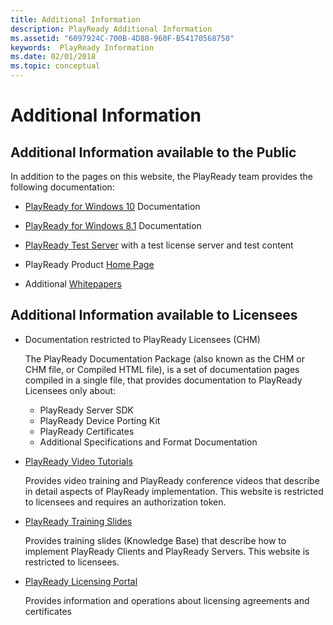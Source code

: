 ```yaml
---
title: Additional Information
description: PlayReady Additional Information
ms.assetid: "6097924C-700B-4D88-960F-B54170568750"
keywords:  PlayReady Information
ms.date: 02/01/2018
ms.topic: conceptual
---
```


# Additional Information

## Additional Information available to the Public

In addition to the pages on this website, the PlayReady team provides the following documentation:

* [PlayReady for Windows 10](https://learn.microsoft.com/windows/uwp/audio-video-camera/playready-Client-sdk) Documentation

* [PlayReady for Windows 8.1](https://learn.microsoft.com/previous-versions/windows/apps/dn468834(v=ieb.10)) Documentation

* [PlayReady Test Server](https://test.playready.microsoft.com/) with a test license server and test content

* PlayReady Product [Home Page](https://www.microsoft.com/PlayReady/)

* Additional [Whitepapers](https://www.microsoft.com/playready/documents/)

## Additional Information available to Licensees

* Documentation restricted to PlayReady Licensees (CHM)

  The PlayReady Documentation Package (also known as the CHM or CHM file, or Compiled HTML file), is a set of documentation pages compiled in a single file, that provides documentation to PlayReady Licensees only about:

  * PlayReady Server SDK
  * PlayReady Device Porting Kit
  * PlayReady Certificates
  * Additional Specifications and Format Documentation

* [PlayReady Video Tutorials]([https://devcenter.ipla.microsoft.com/])

  Provides video training and PlayReady conference videos that describe in detail aspects of PlayReady implementation. This website is restricted to licensees and requires an authorization token.

* [PlayReady Training Slides](http://devcenter.ipla.microsoft.com)

  Provides training slides (Knowledge Base) that describe how to implement PlayReady Clients and PlayReady Servers. This website is restricted to licensees.

* [PlayReady Licensing Portal](https://home.ipla.microsoft.com/)

  Provides information and operations about licensing agreements and certificates
